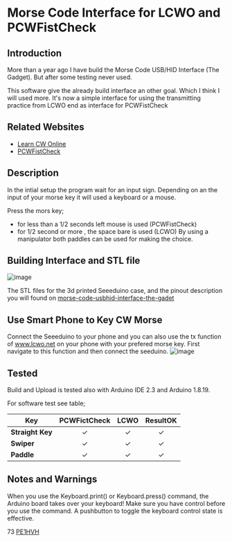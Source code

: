 Morse Code Interface for LCWO and PCWFistCheck
==============================================

Introduction
---------------

More than a year ago I have build the Morse Code USB/HID Interface (The Gadget). But after some testing never used.

This software give the already build interface an other goal. Which I think I will used more.
 It's now a simple interface for using the transmitting practice from LCWO end as interface for PCWFistCheck
  
Related Websites
---------------

- [Learn CW Online](https://www.lcwo.net)
- [PCWFistCheck](https://www.qsl.net/dj7hs/download.htm)

Description
---------------

In the intial setup the program wait for an input sign. Depending on an the input of your morse key it will used a keyboard or a mouse.
  
Press the mors key;
- for less than a 1/2 seconds left mouse is used (PCWFistCheck)
- for 1/2 second or more , the space bare is used (LCWO)
By using a manipulator both paddles can be used for making the choice.

Building Interface and STL file
-------------------------------

![image](https://github.com/user-attachments/assets/a70af94d-3476-4010-a6d7-b5e995f13cb8)

The STL files for the 3d printed Seeeduino case, and the pinout description you will found on [morse-code-usbhid-interface-the-gadet](https://hackaday.io/project/184702-morse-code-usbhid-interface-the-gadet)



Use Smart Phone to Key CW Morse
-------------------------------
Connect the Seeeduino to your phone and you can also use the tx function of www.lcwo.net on your phone with your prefered morse key.  First navigate to this function and then connect the seeduino.
![image](https://github.com/user-attachments/assets/2a77f970-697b-4497-9fc2-f78e8dddcc48)
  

Tested
---------------

Build and Upload is tested also with Arduino IDE 2.3 and Arduino 1.8.19.

For software test see table;

| **Key**          | **PCWFictCheck** | **LCWO** | **ResultOK** |
|------------------|:----------------:|:--------:|:------------:|
| **Straight Key** |  &check;         | &check;  | &check;      |
| **Swiper**       |  &check;         | &check;  | &check;      |
| **Paddle**       |  &check;         | &check;  | &check;      |
 
Notes and Warnings
---------------
When you use the Keyboard.print() or Keyboard.press() command, the Arduino board takes over your keyboard! Make sure you have control before you use the command. A pushbutton to toggle the keyboard control state is effective.

73 [PE1HVH ](https://www.pe1hvh.nl)

